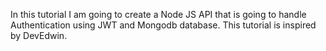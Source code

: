 In this tutorial I am going to create a Node JS API that is going to handle Authentication using JWT and Mongodb database. This tutorial is inspired by DevEdwin.
